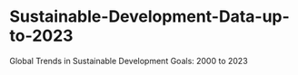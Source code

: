 # Sustainable-Development-Data-up-to-2023
Global Trends in Sustainable Development Goals: 2000 to 2023
